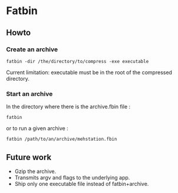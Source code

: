 # Fatbin

## Howto

### Create an archive

```
fatbin -dir /the/directory/to/compress -exe executable
```

Current limitation: executable must be in the root of the compressed directory.

### Start an archive

In the directory where there is the archive.fbin file :

```
fatbin
```

or to run a given archive :

```
fatbin /path/to/an/archive/mehstation.fbin
```

## Future work

 * Gzip the archive.
 * Transmits argv and flags to the underlying app.
 * Ship only one executable file instead of fatbin+archive.
